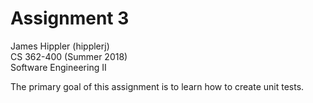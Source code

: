 # Assignment 3  
James Hippler (hipplerj)  
CS 362-400 (Summer 2018)  
Software Engineering II  

The primary goal of this assignment is to learn how to create unit tests.  
